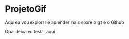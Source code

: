 # ProjetoGif
Aqui eu vou explorar e aprender mais sobre o git é o Github


Opa, deixa eu testar aqui
